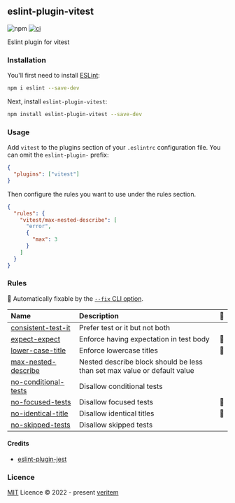 ## eslint-plugin-vitest

![npm](https://img.shields.io/npm/v/eslint-plugin-vitest)
[![ci](https://github.com/veritem/eslint-plugin-vitest/actions/workflows/ci.yml/badge.svg?branch=main)](https://github.com/veritem/eslint-plugin-vitest/actions/workflows/ci.yml)

Eslint plugin for vitest

### Installation

You'll first need to install [ESLint](https://eslint.org/):

```sh
npm i eslint --save-dev
```

Next, install `eslint-plugin-vitest`:

```sh
npm install eslint-plugin-vitest --save-dev
```

### Usage

Add `vitest` to the plugins section of your `.eslintrc` configuration file. You can omit the `eslint-plugin-` prefix:

```json
{
  "plugins": ["vitest"]
}
```

Then configure the rules you want to use under the rules section.

```json
{
  "rules": {
    "vitest/max-nested-describe": [
      "error",
      {
        "max": 3
      }
    ]
  }
}
```

### Rules

<!-- begin auto-generated rules list -->

🔧 Automatically fixable by the [`--fix` CLI option](https://eslint.org/docs/user-guide/command-line-interface#--fix).

| Name                                                       | Description                                                              | 🔧 |
| :--------------------------------------------------------- | :----------------------------------------------------------------------- | :- |
| [consistent-test-it](docs/rules/consistent-test-it.md)     | Prefer test or it but not both                                           |    |
| [expect-expect](docs/rules/expect-expect.md)               | Enforce having expectation in test body                                  | 🔧 |
| [lower-case-title](docs/rules/lower-case-title.md)         | Enforce lowercase titles                                                 | 🔧 |
| [max-nested-describe](docs/rules/max-nested-describe.md)   | Nested describe block should be less than set max value or default value |    |
| [no-conditional-tests](docs/rules/no-conditional-tests.md) | Disallow conditional tests                                               |    |
| [no-focused-tests](docs/rules/no-focused-tests.md)         | Disallow focused tests                                                   | 🔧 |
| [no-identical-title](docs/rules/no-identical-title.md)     | Disallow identical titles                                                | 🔧 |
| [no-skipped-tests](docs/rules/no-skipped-tests.md)         | Disallow skipped tests                                                   |    |

<!-- end auto-generated rules list -->

#### Credits

- [eslint-plugin-jest](https://github.com/jest-community/eslint-plugin-jest)

### Licence

[MIT](https://github.com/veritem/eslint-plugin-vitest/blob/main/LICENSE) Licence &copy; 2022 - present [veritem](https://github.com/veritem)
